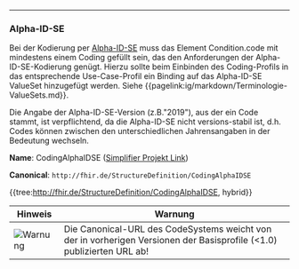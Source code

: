 ----
### Alpha-ID-SE

Bei der Kodierung per [Alpha-ID-SE](https://www.bfarm.de/DE/Kodiersysteme/Terminologien/Alpha-ID-SE/_node.html) muss das Element Condition.code mit mindestens einem Coding gefüllt sein, das den Anforderungen der Alpha-ID-SE-Kodierung genügt. Hierzu sollte beim Einbinden des Coding-Profils in das entsprechende Use-Case-Profil ein Binding auf das Alpha-ID-SE ValueSet hinzugefügt werden. Siehe {{pagelink:ig/markdown/Terminologie-ValueSets.md}}.

Die Angabe der Alpha-ID-SE-Version (z.B."2019"), aus der ein Code stammt, ist verpflichtend, da die Alpha-ID-SE nicht versions-stabil ist, d.h. Codes können zwischen den unterschiedlichen Jahrensangaben in der Bedeutung wechseln.

**Name**: CodingAlphaIDSE ([Simplifier Projekt Link](https://simplifier.net/resolve?canonical=http://fhir.de/StructureDefinition/CodingAlphaIDSE&scope=de.basisprofil.r4@1.4.0))

**Canonical**: `http://fhir.de/StructureDefinition/CodingAlphaIDSE`

{{tree:http://fhir.de/StructureDefinition/CodingAlphaIDSE, hybrid}}

| Hinweis | Warnung |
|---------|---------------------|
|![Warnung](https://wiki.hl7.de/images/thumb/Attention_icon.svg/100px-Attention_icon.svg.png)| Die Canonical-URL des CodeSystems weicht von der in vorherigen Versionen der Basisprofile (<1.0) publizierten URL ab! |